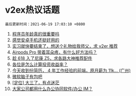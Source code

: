 # v2ex热议话题

`最后更新时间：2021-06-19 17:03:10 +0800`

1. [程序员年龄真的很重要吗](https://www.v2ex.com/t/784313)
1. [感觉安卓手机还挺好用的](https://www.v2ex.com/t/784357)
1. [实习就快要结束了，想送个礼物给我师父，求 v2er 推荐](https://www.v2ex.com/t/784314)
1. [Airpods Pro 带着耳朵疼，有什么好方法吗？](https://www.v2ex.com/t/784312)
1. [趁 618 入了尼康 Z5，求各路大神推荐配件](https://www.v2ex.com/t/784305)
1. [各位是怎么计算投资收益率？](https://www.v2ex.com/t/784346)
1. [今天收到份简历， 4 年工作经验的前端，原月薪为 11k... (广州)](https://www.v2ex.com/t/784389)
1. [微软脑子有包吧](https://www.v2ex.com/t/784425)
1. [[定位] 大三了，有点迷茫](https://www.v2ex.com/t/784307)
1. [大家公司都用什么办公协同软件/办公 IM？](https://www.v2ex.com/t/784370)

